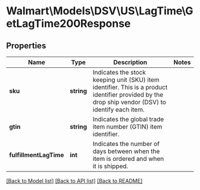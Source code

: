 # Walmart\Models\DSV\US\LagTime\GetLagTime200Response

## Properties

Name | Type | Description | Notes
------------ | ------------- | ------------- | -------------
**sku** | **string** | Indicates the stock keeping unit (SKU) item identifier.    This is a product identifier provided by the drop ship vendor (DSV) to identify each item. |
**gtin** | **string** | Indicates the global trade item number (GTIN) item identifier. |
**fulfillmentLagTime** | **int** | Indicates the number of days between when the item is ordered and when it is shipped. |


[[Back to Model list]](./) [[Back to API list]](../../../../../README.md#supported-apis) [[Back to README]](../../../../../README.md)
